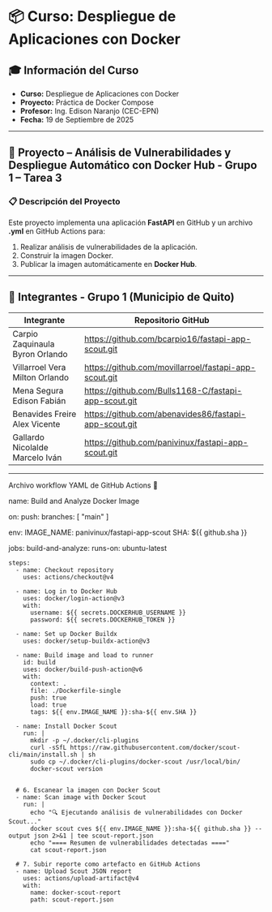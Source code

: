# 📦 Curso: Despliegue de Aplicaciones con Docker  

## 🎓 Información del Curso  
- **Curso:** Despliegue de Aplicaciones con Docker  
- **Proyecto:** Práctica de Docker Compose  
- **Profesor:** Ing. Edison Naranjo (CEC-EPN)  
- **Fecha:** 19 de Septiembre de 2025  

---

## 📑 Proyecto – Análisis de Vulnerabilidades y Despliegue Automático con Docker Hub - Grupo 1 – Tarea 3  

### 📋 Descripción del Proyecto  
Este proyecto implementa una aplicación **FastAPI** en GitHub y un archivo **.yml** en GitHub Actions para:  

1. Realizar análisis de vulnerabilidades de la aplicación.  
2. Construir la imagen Docker.  
3. Publicar la imagen automáticamente en **Docker Hub**.  

---

## 👥 Integrantes - Grupo 1 (Municipio de Quito)  

| Integrante                           | Repositorio GitHub                                                         |
|--------------------------------------|----------------------------------------------------------------------------|
| Carpio Zaquinaula Byron Orlando      | https://github.com/bcarpio16/fastapi-app-scout.git                         |
| Villarroel Vera Milton Orlando       | https://github.com/movillarroel/fastapi-app-scout.git                      |
| Mena Segura Edison Fabián            | https://github.com/Bulls1168-C/fastapi-app-scout.git                       |
| Benavides Freire Alex Vicente        | https://github.com/abenavides86/fastapi-app-scout.git                      |
| Gallardo Nicolalde Marcelo Iván      | https://github.com/panivinux/fastapi-app-scout.git                         |

---

Archivo workflow YAML de GitHub Actions 🚀

name: Build and Analyze Docker Image

on:
  push:
    branches: [ "main" ]

env:
  IMAGE_NAME: panivinux/fastapi-app-scout
  SHA: ${{ github.sha }}

jobs:
  build-and-analyze:
    runs-on: ubuntu-latest

    steps:
      - name: Checkout repository
        uses: actions/checkout@v4

      - name: Log in to Docker Hub
        uses: docker/login-action@v3
        with:
          username: ${{ secrets.DOCKERHUB_USERNAME }}
          password: ${{ secrets.DOCKERHUB_TOKEN }}

      - name: Set up Docker Buildx
        uses: docker/setup-buildx-action@v3

      - name: Build image and load to runner
        id: build
        uses: docker/build-push-action@v6
        with:
          context: .
          file: ./Dockerfile-single
          push: true
          load: true
          tags: ${{ env.IMAGE_NAME }}:sha-${{ env.SHA }}

      - name: Install Docker Scout
        run: |
          mkdir -p ~/.docker/cli-plugins
          curl -sSfL https://raw.githubusercontent.com/docker/scout-cli/main/install.sh | sh
          sudo cp ~/.docker/cli-plugins/docker-scout /usr/local/bin/
          docker-scout version


      # 6. Escanear la imagen con Docker Scout
      - name: Scan image with Docker Scout
        run: |
          echo "🔍 Ejecutando análisis de vulnerabilidades con Docker Scout..."
          docker scout cves ${{ env.IMAGE_NAME }}:sha-${{ github.sha }} --output json 2>&1 | tee scout-report.json
          echo "==== Resumen de vulnerabilidades detectadas ===="
          cat scout-report.json

      # 7. Subir reporte como artefacto en GitHub Actions
      - name: Upload Scout JSON report
        uses: actions/upload-artifact@v4
        with:
          name: docker-scout-report
          path: scout-report.json
